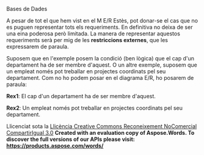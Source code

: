 Bases de Dades


A pesar de tot el que hem vist en el M E/R Estès, pot donar-se el cas que no es puguen representar tots els requeriments. En definitiva no deixa de ser una eina poderosa però limitada. La manera de representar aquestos requeriments serà per mig de les **restriccions externes**, que les expressarem de paraula. 

Suposem que en l'exemple posem la condició (ben lògica) que el cap d'un departament ha de ser membre d'aquest. O un altre exemple, suposem que un empleat només pot treballar en projectes coordinats pel seu departament. Com no ho podem posar en el diagrama E/R, ho posarem de paraula: 

**Rex1**: El cap d'un departament ha de ser membre d'aquest. 

**Rex2**: Un empleat només pot treballar en projectes coordinats pel seu departament. 


Llicenciat sota la [Llicència Creative Commons Reconeixement NoComercial CompartirIgual 3.0](http://creativecommons.org/licenses/by-nc-sa/3.0/)
**Created with an evaluation copy of Aspose.Words. To discover the full versions of our APIs please visit: https://products.aspose.com/words/**
